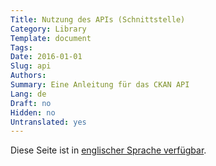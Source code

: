 ```yaml
---
Title: Nutzung des APIs (Schnittstelle)
Category: Library
Template: document
Tags:
Date: 2016-01-01
Slug: api
Authors:
Summary: Eine Anleitung für das CKAN API
Lang: de
Draft: no
Hidden: no
Untranslated: yes
---
```


Diese Seite ist in [englischer Sprache verfügbar](/en/support/api).
